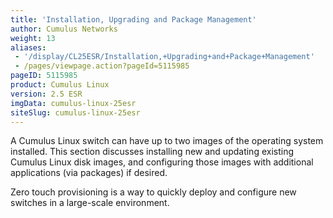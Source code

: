 ```yaml
---
title: 'Installation, Upgrading and Package Management'
author: Cumulus Networks
weight: 13
aliases:
 - '/display/CL25ESR/Installation,+Upgrading+and+Package+Management'
 - /pages/viewpage.action?pageId=5115985
pageID: 5115985
product: Cumulus Linux
version: 2.5 ESR
imgData: cumulus-linux-25esr
siteSlug: cumulus-linux-25esr
---
```

A Cumulus Linux switch can have up to two images of the operating system
installed. This section discusses installing new and updating existing
Cumulus Linux disk images, and configuring those images with additional
applications (via packages) if desired.

Zero touch provisioning is a way to quickly deploy and configure new
switches in a large-scale environment.
